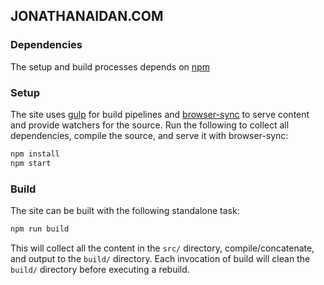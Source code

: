## JONATHANAIDAN.COM

### Dependencies

The setup and build processes depends on [npm](https://www.npmjs.com/)

### Setup

The site uses [gulp](http://gulpjs.com/) for build pipelines and [browser-sync](https://github.com/Browsersync/browser-sync) to serve content and provide watchers for the source.
Run the following to collect all dependencies, compile the source, and serve it with browser-sync:

```bash
npm install
npm start
```

### Build

The site can be built with the following standalone task:

```bash
npm run build
```

This will collect all the content in the `src/` directory, compile/concatenate, and output to the `build/` directory.
Each invocation of build will clean the `build/` directory before executing a rebuild.

